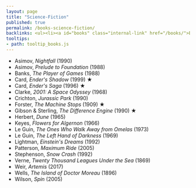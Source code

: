 ```yaml
---
layout: page
title: "Science-Fiction"
published: true
permalink: /books-science-fiction/
backlinks: <ul><li><a id="books" class="internal-link" href="/books/">Books</a></li></ul>
tooltips: 
- path: tooltip_books.js
---
```


* Asimov, *Nightfall* (1990)
* Asimov, *Prelude to Foundation* (1988)
* Banks, *The Player of Games* (1988)
* Card, *Ender's Shadow* (1999) ★
* Card, *Ender's Saga* (1996) ★
* Clarke, *2001: A Space Odyssey* (1968)
* Crichton, *Jurassic Park* (1990)
* Forster, *The Machine Stops* (1909) ★
* Gibson & Sterling, *The Difference Engine* (1990) ★
* Herbert, *Dune* (1965)
* Keyes, *Flowers for Algernon* (1966)
* Le Guin, *The Ones Who Walk Away from Omelas* (1973)
* Le Guin, *The Left Hand of Darkness* (1969)
* Lightman, *Einstein's Dreams* (1992)
* Patterson, *Maximum Ride* (2005)
* Stephenson, *Snow Crash* (1992)
* Verne, *Twenty Thousand Leagues Under the Sea* (1869)
* Weir, *Artemis* (2017)
* Wells, *The Island of Doctor Moreau* (1896)
* Wilson, *Spin* (2005)
